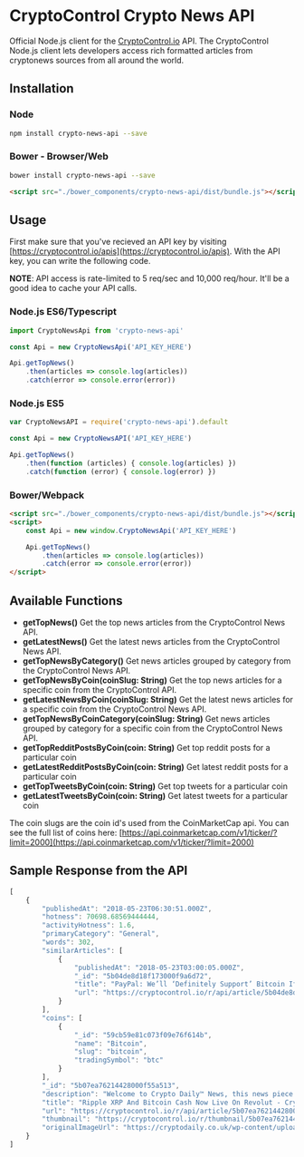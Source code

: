 CryptoControl Crypto News API
=========================

Official Node.js client for the [CryptoControl.io](https://cryptocontrol.io) API. The CryptoControl Node.js client lets developers access rich formatted articles from cryptonews sources from all around the world.

## Installation
### Node
```sh
npm install crypto-news-api --save
```

### Bower - Browser/Web
```sh
bower install crypto-news-api --save
```
```html
<script src="./bower_components/crypto-news-api/dist/bundle.js"></script>
```

## Usage
First make sure that you've recieved an API key by visiting [https://cryptocontrol.io/apis](https://cryptocontrol.io/apis). With the API key, you can write the following code.

**NOTE**: API access is rate-limited to 5 req/sec and 10,000 req/hour. It'll be a good idea to cache your API calls.


### Node.js ES6/Typescript
```javascript
import CryptoNewsApi from 'crypto-news-api'

const Api = new CryptoNewsApi('API_KEY_HERE')

Api.getTopNews()
    .then(articles => console.log(articles))
    .catch(error => console.error(error))
```

### Node.js ES5
```javascript
var CryptoNewsAPI = require('crypto-news-api').default

const Api = new CryptoNewsAPI('API_KEY_HERE')

Api.getTopNews()
    .then(function (articles) { console.log(articles) })
    .catch(function (error) { console.log(error) })
```

### Bower/Webpack
```html
<script src="./bower_components/crypto-news-api/dist/bundle.js"></script>
<script>
    const Api = new window.CryptoNewsApi('API_KEY_HERE')

    Api.getTopNews()
        .then(articles => console.log(articles))
        .catch(error => console.error(error))
</script>
```

## Available Functions

- **getTopNews()** Get the top news articles from the CryptoControl News API.
- **getLatestNews()** Get the latest news articles from the CryptoControl News API.
- **getTopNewsByCategory()** Get news articles grouped by category from the CryptoControl News API.
- **getTopNewsByCoin(coinSlug: String)** Get the top news articles for a specific coin from the CryptoControl API.
- **getLatestNewsByCoin(coinSlug: String)** Get the latest news articles for a specific coin from the CryptoControl News API.
- **getTopNewsByCoinCategory(coinSlug: String)** Get news articles grouped by category for a specific coin from the CryptoControl News API.
- **getTopRedditPostsByCoin(coin: String)** Get top reddit posts for a particular coin
- **getLatestRedditPostsByCoin(coin: String)** Get latest reddit posts for a particular coin
- **getTopTweetsByCoin(coin: String)** Get top tweets for a particular coin
- **getLatestTweetsByCoin(coin: String)** Get latest tweets for a particular coin

The coin slugs are the coin id's used from the CoinMarketCap api. You can see the full list of coins here: [https://api.coinmarketcap.com/v1/ticker/?limit=2000](https://api.coinmarketcap.com/v1/ticker/?limit=2000)

## Sample Response from the API
```javascript
[
    {
        "publishedAt": "2018-05-23T06:30:51.000Z",
        "hotness": 70698.68569444444,
        "activityHotness": 1.6,
        "primaryCategory": "General",
        "words": 302,
        "similarArticles": [
            {
                "publishedAt": "2018-05-23T03:00:05.000Z",
                "_id": "5b04de8d18f173000f9a6d72",
                "title": "PayPal: We’ll ‘Definitely Support’ Bitcoin If It Becomes ‘Better Currency’",
                "url": "https://cryptocontrol.io/r/api/article/5b04de8d18f173000f9a6d72?ref=5ac11440ec0af7be35528459"
            }
        ],
        "coins": [
            {
                "_id": "59cb59e81c073f09e76f614b",
                "name": "Bitcoin",
                "slug": "bitcoin",
                "tradingSymbol": "btc"
            }
        ],
        "_id": "5b07ea76214428000f55a513",
        "description": "Welcome to Crypto Daily™ News, this news piece \"Ripple XRP And Bitcoin Cash Now Live On Revolut\" is breaking news from the Crypto sector.",
        "title": "Ripple XRP And Bitcoin Cash Now Live On Revolut - Crypto Daily™",
        "url": "https://cryptocontrol.io/r/api/article/5b07ea76214428000f55a513?ref=5ac11440ec0af7be35528459",
        "thumbnail": "https://cryptocontrol.io/r/thumbnail/5b07ea76214428000f55a513?ref=5ac11440ec0af7be35528459",
        "originalImageUrl": "https://cryptodaily.co.uk/wp-content/uploads/2018/05/ripple-bitcoincash-credit.jpg"
    }
]
```
